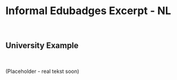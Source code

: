 Informal Edubadges Excerpt - NL
===============================

 

University Example
------------------

 

(Placeholder - real tekst soon)
